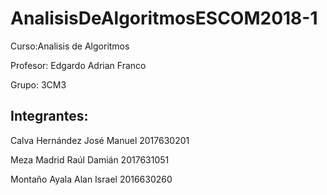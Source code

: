 # AnalisisDeAlgoritmosESCOM2018-1

Curso:Analisis de Algoritmos

Profesor: Edgardo Adrian Franco

Grupo: 3CM3

Integrantes:
-
Calva Hernández José Manuel 2017630201

Meza Madrid Raúl Damián 2017631051

Montaño Ayala Alan Israel 2016630260
